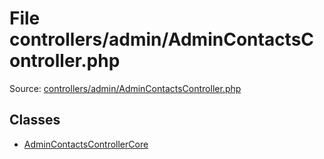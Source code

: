 File controllers/admin/AdminContactsController.php
=========

Source: [controllers/admin/AdminContactsController.php](https://github.com/PrestaShop/PrestaShop/blob/1.6.0.10/controllers/admin/AdminContactsController.php)


Classes
-------

* [AdminContactsControllerCore](class.AdminContactsControllerCore.md)

